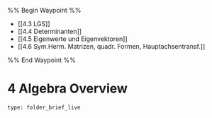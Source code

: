 %% Begin Waypoint %%
- [[4.3 LGS]]
- [[4.4 Determinanten]]
- [[4.5 Eigenwerte und Eigenvektoren]]
- [[4.6 Sym.Herm. Matrizen, quadr. Formen, Hauptachsentransf.]]

%% End Waypoint %%
# 4 Algebra Overview
 
```ccard
type: folder_brief_live
```
 
